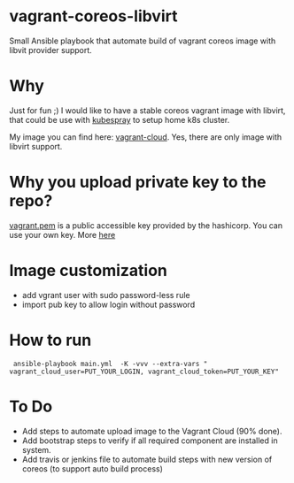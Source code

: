 # vagrant-coreos-libvirt

Small Ansible playbook that automate build of vagrant coreos image with libvit provider support.

# Why

Just for fun ;)
I would like to have a stable coreos vagrant image with libvirt, that could be use with [kubespray](https://github.com/kubernetes-incubator/kubespray) to setup home k8s cluster.

My image you can find here: [vagrant-cloud](https://app.vagrantup.com/kaarolch). Yes, there are only image with libvirt support.

# Why you upload private key to the repo?

[vagrant.pem](vagrant.pem) is a public accessible key provided by the hashicorp. You can use your own key. More [here](https://www.vagrantup.com/docs/vagrantfile/ssh_settings.html)

# Image customization

* add vgrant user with sudo password-less rule
* import pub key to allow login without password

# How to run

```
 ansible-playbook main.yml  -K -vvv --extra-vars " vagrant_cloud_user=PUT_YOUR_LOGIN, vagrant_cloud_token=PUT_YOUR_KEY"

```

# To Do
* Add steps to automate upload image to the Vagrant Cloud (90% done).
* Add bootstrap steps to verify if all required component are installed in system.
* Add travis or jenkins file to automate build steps with new version of coreos (to support auto build process)
